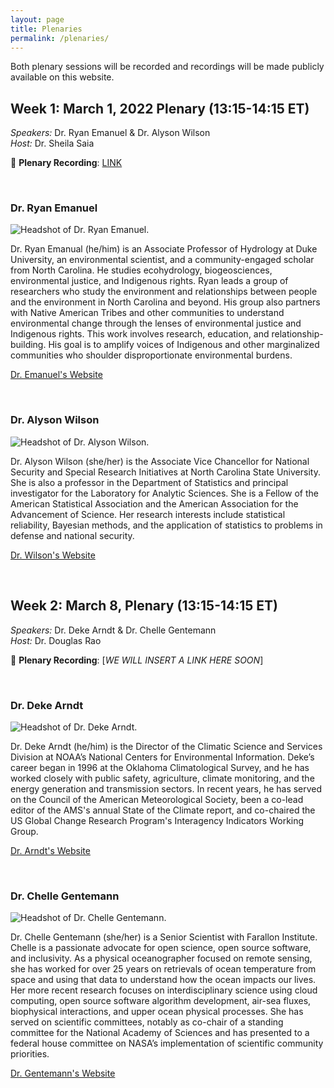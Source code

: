 ```yaml
---
layout: page
title: Plenaries
permalink: /plenaries/
---
```


Both plenary sessions will be recorded and recordings will be made publicly available on this website.

## Week 1: March 1, 2022 Plenary (13:15-14:15 ET)

*Speakers:* Dr. Ryan Emanuel & Dr. Alyson Wilson <br>
*Host:* Dr. Sheila Saia

:movie_camera: **Plenary Recording**: [LINK](https://ncsu.zoom.us/rec/play/z_YapXfR2HYxeuGZ0-pU6Q50LzKQQ9JFOOTArDe2ikZhfCcQFUx4jVa_kIT4qaS31fq8sX_Mp3ZMINuj.pblCbDhMXrIA1fvG?continueMode=true&_x_zm_rtaid=zazLc9H9QYe_HhdGj90wpQ.1646335232872.900a475613b742b49975029e137bd9f8&_x_zm_rhtaid=628)

<br>

### Dr. Ryan Emanuel

![Headshot of Dr. Ryan Emanuel.](img/headshot_emanuel.jpg)

Dr. Ryan Emanual (he/him) is an Associate Professor of Hydrology at Duke University, an environmental scientist, and a community-engaged scholar from North Carolina. He studies ecohydrology, biogeosciences, environmental justice, and Indigenous rights. Ryan leads a group of researchers who study the environment and relationships between people and the environment in North Carolina and beyond. His group also partners with Native American Tribes and other communities to understand environmental change through the lenses of environmental justice and Indigenous rights. This work involves research, education, and relationship-building. His goal is to amplify voices of Indigenous and other marginalized communities who shoulder disproportionate environmental burdens.

[Dr. Emanuel's Website](https://scholars.duke.edu/person/Ryan.Emanuel)

<br>

### Dr. Alyson Wilson

![Headshot of Dr. Alyson Wilson.](img/headshot_wilson.jpg)

Dr. Alyson Wilson (she/her) is the Associate Vice Chancellor for National Security and Special Research Initiatives at North Carolina State University. She is also a professor in the Department of Statistics and principal investigator for the Laboratory for Analytic Sciences. She is a Fellow of the American Statistical Association and the American Association for the Advancement of Science. Her research interests include statistical reliability, Bayesian methods, and the application of statistics to problems in defense and national security.

[Dr. Wilson's Website](https://alysongwilson.github.io/)

<br>

## Week 2: March 8, Plenary (13:15-14:15 ET)

*Speakers:* Dr. Deke Arndt & Dr. Chelle Gentemann <br>
*Host:* Dr. Douglas Rao

:movie_camera: **Plenary Recording**: [*WE WILL INSERT A LINK HERE SOON*]

<br>

### Dr. Deke Arndt

![Headshot of Dr. Deke Arndt.](img/headshot_arndt.png)

Dr. Deke Arndt (he/him) is the Director of the Climatic Science and Services Division at NOAA’s National Centers for Environmental Information. Deke’s career began in 1996 at the Oklahoma Climatological Survey, and he has worked closely with public safety, agriculture, climate monitoring, and the energy generation and transmission sectors. In recent years, he has served on the Council of the American Meteorological Society, been a co-lead editor of the AMS's annual State of the Climate report, and co-chaired the US Global Change Research Program's Interagency Indicators Working Group.

[Dr. Arndt's Website](https://www.linkedin.com/in/deke-arndt/)

<br>

### Dr. Chelle Gentemann

![Headshot of Dr. Chelle Gentemann.](img/headshot_gentemann.png)

Dr. Chelle Gentemann (she/her) is a Senior Scientist with Farallon Institute. Chelle is a passionate advocate for open science, open source software, and inclusivity. As a physical oceanographer focused on remote sensing, she has worked for over 25 years on retrievals of ocean temperature from space and using that data to understand how the ocean impacts our lives. Her more recent research focuses on interdisciplinary science using cloud computing, open source software algorithm development, air-sea fluxes, biophysical interactions, and upper ocean physical processes. She has served on scientific committees, notably as co-chair of a standing committee for the National Academy of Sciences and has presented to a federal house committee on NASA’s implementation of scientific community priorities.

[Dr. Gentemann's Website](http://www.faralloninstitute.org/chelle)